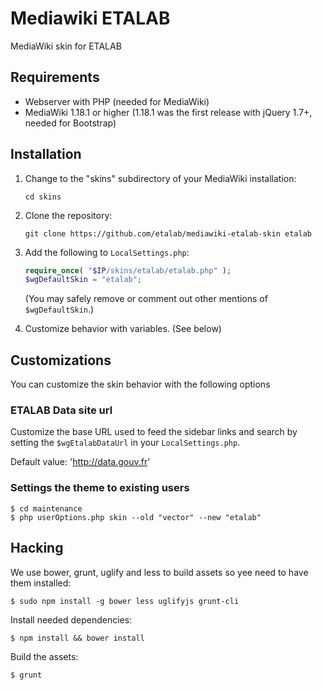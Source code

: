 Mediawiki ETALAB
================

MediaWiki skin for ETALAB

## Requirements

* Webserver with PHP (needed for MediaWiki)
* MediaWiki 1.18.1 or higher (1.18.1 was the first release with jQuery 1.7+, needed for Bootstrap)


## Installation

1. Change to the "skins" subdirectory of your MediaWiki installation:

   ```
   cd skins
   ```

2. Clone the repository:

   ```
   git clone https://github.com/etalab/mediawiki-etalab-skin etalab
   ```

3. Add the following to `LocalSettings.php`:

   ```php
   require_once( "$IP/skins/etalab/etalab.php" );
   $wgDefaultSkin = "etalab";
   ```

   (You may safely remove or comment out other mentions of
   `$wgDefaultSkin`.)

4. Customize behavior with variables. (See below)


## Customizations

You can customize the skin behavior with the following options

### ETALAB Data site url

Customize the base URL used to feed the sidebar links and search
by setting the ``$wgEtalabDataUrl`` in your ``LocalSettings.php``.

Default value: 'http://data.gouv.fr'


### Settings the theme to existing users

```console
$ cd maintenance
$ php userOptions.php skin --old "vector" --new "etalab"
```


## Hacking

We use bower, grunt, uglify and less to build assets so yee need to have them installed:

```console
$ sudo npm install -g bower less uglifyjs grunt-cli
```


Install needed dependencies:

```console
$ npm install && bower install
```

Build the assets:

```console
$ grunt
```

